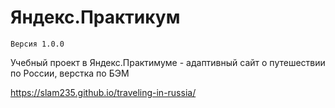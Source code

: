 # Яндекс.Практикум

`Версия 1.0.0`

Учебный проект в Яндекс.Практимуме - адаптивный сайт о путешествии по России, верстка по БЭМ

 https://slam235.github.io/traveling-in-russia/


